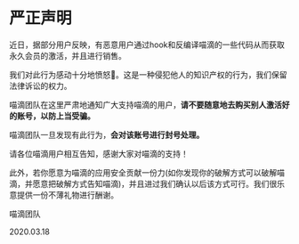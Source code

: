 # 严正声明

近日，据部分用户反映，有恶意用户通过hook和反编译喵滴的一些代码从而获取永久会员的激活，并且进行销售。

我们对此行为感动十分地愤怒💢。这是一种侵犯他人的知识产权的行为，我们保留法律诉讼的权力。

喵滴团队在这里严肃地通知广大支持喵滴的用户，**请不要随意地去购买别人激活好的账号，以防上当受骗。**

喵滴团队一旦发现有此行为，**会对该账号进行封号处理。**

请各位喵滴用户相互告知，感谢大家对喵滴的支持！

此外，若你愿意为喵滴的应用安全贡献一份力(如你发现你的破解方式可以破解喵滴，并愿意把破解方式告知喵滴)，并且进过我们确认以后该方式可行。我们很乐意提供一份不薄礼物进行酬谢。

喵滴团队

2020.03.18
